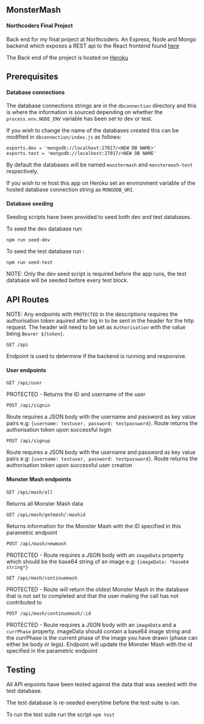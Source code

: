 ## MonsterMash
#### Northcoders Final Project

Back end for my final project at Northcoders. An Express, Node and Mongo backend which exposes a REST api to the React frontend found [here](https://github.com/ChrstnDmbchr/fe-monstermash)

The Back end of the project is hosted on [Heroku](https://damp-journey-26965.herokuapp.com/api)

## Prerequisites

#### Database connections
The database connections strings are in the `dbconnection` directory and this is where the information is sourced depending on whether the `process.env.NODE_ENV` variable has been set to dev or test. 

If you wish to change the name of the databases created this can be modified in `dbconnection/index.js` as follows:
```
exports.dev = 'mongodb://localhost:27017/<NEW DB NAME>'
exports.test = 'mongodb://localhost:27017/<NEW DB NAME'
```

By default the databases will be named `monstermash` and `monstermash-test` respectively.

If you wish to re host this app on Heroku set an environment variable of the hosted database connection string as `MONGODB_URI`.

#### Database seeding

Seeding scripts have been provided to seed both dev and test databases.

To seed the dev database run:
```
npm run seed-dev
```
To seed the test database run :
```
npm run seed-test
```
NOTE: Only the dev seed script is required before the app runs, the test database will be seeded before every test block.

## API Routes

NOTE: Any endpoints with `PROTECTED` in the descriptions requires the authorisation token aquired after log in to be sent in the header for the http request. The header will need to be set as `Authorisation` with the value being `Bearer ${token}`.

``` http
GET /api
```

Endpoint is used to determine if the backend is running and responsive.

#### User endpoints

```http
GET /api/user
```
PROTECTED - Returns the ID and username of the user

```http
POST /api/signin
```
Route requires a JSON body with the username and password as key value pairs e.g: `{username: testuser, password: testpassword}`. Route returns the authorisation token upon successful login

```http
POST /api/signup
```
Route requires a JSON body with the username and password as key value pairs e.g: `{username: testuser, password: testpassword}`. Route returns the authorisation token upon successful user creation

#### Monster Mash endpoints

```http
GET /api/mash/all
```
Returns all Monster Mash data

```http
GET /api/mash/getmash/:mashid
```
Returns information for the Monster Mash with the ID specified in this parametric endpoint

```http
POST /api/mash/newmash
```
PROTECTED - Route requires a JSON body with an `imageData` property which should be the base64 string of an image e.g: `{imageData: *base64 string*}`

```http
GET /api/mash/continuemash
```
PROTECTED - Route will return the oldest Monster Mash in the database that is not set to completed and that the user making the call has not contributed to

```http
POST /api/mash/continuemash/:id
```
PROTECTED - Route requires a JSON body with an `imageData` and a `currPhase` property. imageData should contain a base64 image string and the currPhase is the current phase of the image you have drawn (phase can either be body or legs). Endpoint will update the Monster Mash with the id specified in the parametric endpoint

## Testing

All API enpoints have been tested against the data that was seeded with the test database.

The test database is re-seeded everytime before the test suite is ran.

To run the test suite run the script `npm test`

